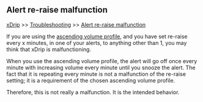 ## Alert re-raise malfunction
[xDrip](../README.md) >> [Troubleshooting](./Troubleshooting_page.md) >> [Alert re-raise malfunction](./Alert-re‐raise-malfunction.md)  
  
If you are using the [ascending volume profile](./Ascending-volume-profile.md), and you have set re-raise every x minutes, in one of your alerts, to anything other than 1, you may think that xDrip is malfunctioning.  

When you use the ascending volume profile, the alert will go off once every minute with increasing volume every minute until you snooze the alert.  The fact that it is repeating every minute is not a malfunction of the re-raise setting; it is a requirement of the chosen ascending volume profile.  

Therefore, this is not really a malfunction.  It is the intended behavior.  
